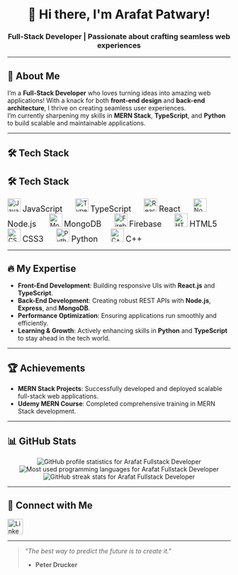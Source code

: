 <h1 align="center">👋 Hi there, I'm Arafat Patwary!</h1>
<h3 align="center">Full-Stack Developer | Passionate about crafting seamless web experiences</h3>

---

## 🌟 About Me

I’m a **Full-Stack Developer** who loves turning ideas into amazing web applications! With a knack for both **front-end design** and **back-end architecture**, I thrive on creating seamless user experiences.  
I’m currently sharpening my skills in **MERN Stack**, **TypeScript**, and **Python** to build scalable and maintainable applications.

---

## 🛠 Tech Stack

## 🛠 Tech Stack

<div align="left">
  <img src="https://cdn.jsdelivr.net/gh/devicons/devicon/icons/javascript/javascript-original.svg" height="30" alt="JavaScript logo" />
  <span style="font-size: 18px;"> JavaScript </span>
  <img width="20" />

  <img src="https://cdn.jsdelivr.net/gh/devicons/devicon/icons/typescript/typescript-original.svg" height="30" alt="TypeScript logo" />
  <span style="font-size: 18px;"> TypeScript </span>
  <img width="20" />

  <img src="https://cdn.jsdelivr.net/gh/devicons/devicon/icons/react/react-original.svg" height="30" alt="React logo" />
  <span style="font-size: 18px;"> React </span>
  <img width="20" />

  <img src="https://cdn.jsdelivr.net/gh/devicons/devicon/icons/nodejs/nodejs-original.svg" height="30" alt="Node.js logo" />
  <span style="font-size: 18px;"> Node.js </span>
  <img width="20" />

  <img src="https://cdn.jsdelivr.net/gh/devicons/devicon/icons/mongodb/mongodb-original.svg" height="30" alt="MongoDB logo" />
  <span style="font-size: 18px;"> MongoDB </span>
  <img width="20" />

  <img src="https://cdn.jsdelivr.net/gh/devicons/devicon/icons/firebase/firebase-plain.svg" height="30" alt="Firebase logo" />
  <span style="font-size: 18px;"> Firebase </span>
  <img width="20" />

  <img src="https://cdn.jsdelivr.net/gh/devicons/devicon/icons/html5/html5-original.svg" height="30" alt="HTML5 logo" />
  <span style="font-size: 18px;"> HTML5 </span>
  <img width="20" />

  <img src="https://cdn.jsdelivr.net/gh/devicons/devicon/icons/css3/css3-original.svg" height="30" alt="CSS3 logo" />
  <span style="font-size: 18px;"> CSS3 </span>
  <img width="20" />

  <img src="https://cdn.jsdelivr.net/gh/devicons/devicon/icons/python/python-original.svg" height="30" alt="Python logo" />
  <span style="font-size: 18px;"> Python </span>
  <img width="20" />

  <img src="https://cdn.jsdelivr.net/gh/devicons/devicon/icons/cplusplus/cplusplus-original.svg" height="30" alt="C++ logo" />
  <span style="font-size: 18px;"> C++ </span>
</div>


---

## 🔥 My Expertise

- **Front-End Development**: Building responsive UIs with **React.js** and **TypeScript**.
- **Back-End Development**: Creating robust REST APIs with **Node.js**, **Express**, and **MongoDB**.
- **Performance Optimization**: Ensuring applications run smoothly and efficiently.
- **Learning & Growth**: Actively enhancing skills in **Python** and **TypeScript** to stay ahead in the tech world.

---

## 🏆 Achievements

- **MERN Stack Projects**: Successfully developed and deployed scalable full-stack web applications.
- **Udemy MERN Course**: Completed comprehensive training in MERN Stack development.

---

## 📊 GitHub Stats

<div align="center">
  <img src="https://github-readme-stats.vercel.app/api?username=arafat-fullstackdev&show_icons=true&theme=tokyonight" 
       alt="GitHub profile statistics for Arafat Fullstack Developer">
  <img src="https://github-readme-stats.vercel.app/api/top-langs/?username=arafat-fullstackdev&layout=compact&theme=tokyonight" 
       alt="Most used programming languages for Arafat Fullstack Developer">
  <img src="https://streak-stats.demolab.com?user=arafat-fullstackdev&theme=tokyonight" 
       alt="GitHub streak stats for Arafat Fullstack Developer">
</div>


---

## 📧 Connect with Me

<div align="left">
  <a href="https://www.linkedin.com/in/arafat-patwary-hg7hew087lhj/?_l=en_US" target="_blank">
    <img src="https://img.shields.io/static/v1?message=LinkedIn&logo=linkedin&label=&color=0077B5&logoColor=white&labelColor=&style=for-the-badge" height="35" alt="LinkedIn logo" />
  </a>
</div>

---

> *"The best way to predict the future is to create it."*  
> - **Peter Drucker**
